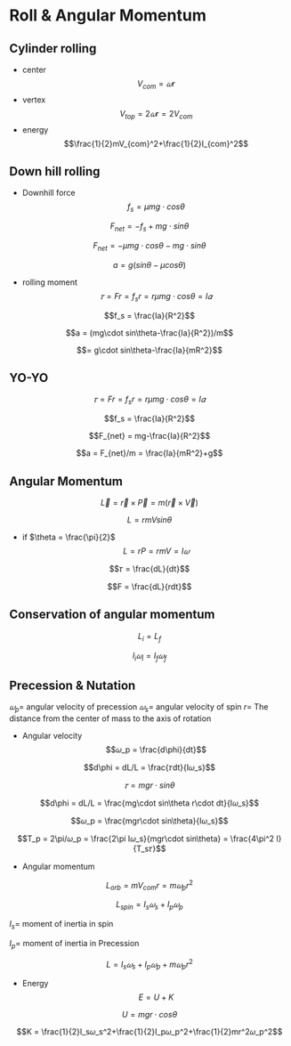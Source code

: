 # Roll & Angular Momentum
## Cylinder rolling
* center
$$V_{com} = 𝜔r$$
* vertex
$$V_{top} = 2𝜔r = 2V_{com}$$
* energy
$$\frac{1}{2}mV_{com}^2+\frac{1}{2}I_{com}^2$$
## Down hill rolling
* Downhill force
$$f_s = \mu mg\cdot cos\theta$$

$$F_{net} = -f_s+mg\cdot sin\theta$$

$$F_{net} = -\mu mg\cdot cos\theta-mg\cdot sin\theta$$

$$a = g(sin\theta-\mu cos\theta)$$
* rolling moment
$$𝜏 = Fr = f_sr = r\mu mg\cdot cos\theta = I𝛼$$

$$f_s = \frac{Ia}{R^2}$$

$$a = (mg\cdot sin\theta-\frac{Ia}{R^2})/m$$

$$= g\cdot sin\theta-\frac{Ia}{mR^2}$$
## YO-YO
$$𝜏 = Fr = f_sr = r\mu mg\cdot cos\theta = I𝛼$$

$$f_s = \frac{Ia}{R^2}$$

$$F_{net} = mg-\frac{Ia}{R^2}$$

$$a = F_{net}/m = \frac{Ia}{mR^2}+g$$

## Angular Momentum
$$\vec L = \vec r\times\vec P = m(\vec r\times\vec V)$$

$$L = rmVsin\theta$$
* if $\theta = \frac{\pi}{2}$
$$L = rP = rmV = I𝜔$$

$$𝜏 = \frac{dL}{dt}$$

$$F = \frac{dL}{rdt}$$


## Conservation of angular momentum
$$L_i = L_f$$

$$I_i𝜔_i = I_f𝜔_f$$

## Precession & Nutation
$𝜔_p =$ angular velocity of precession
$𝜔_s =$ angular velocity of spin
$r =$ The distance from the center of mass to the axis of rotation
* Angular velocity
$$𝜔_p = \frac{d\phi}{dt}$$

$$d\phi = dL/L = \frac{𝜏dt}{I𝜔_s}$$

$$𝜏 = mgr\cdot sin\theta$$

$$d\phi = dL/L = \frac{mg\cdot sin\theta r\cdot dt}{I𝜔_s}$$

$$𝜔_p = \frac{mgr\cdot sin\theta}{I𝜔_s}$$

$$T_p = 2\pi/𝜔_p = \frac{2\pi I𝜔_s}{mgr\cdot sin\theta} = \frac{4\pi^2 I}{T_s𝜏}$$

* Angular momentum

$$L_{orb} = mV_{com}r = m𝜔_pr^2$$

$$L_{spin} = I_s𝜔_s+I_p𝜔_p$$

$I_s =$ moment of inertia in spin

$I_p =$ moment of inertia in Precession

$$L = I_s𝜔_s+I_p𝜔_p+m𝜔_pr^2$$

* Energy
$$E = U+K$$

$$U = mgr\cdot cos\theta$$

$$K = \frac{1}{2}I_s𝜔_s^2+\frac{1}{2}I_p𝜔_p^2+\frac{1}{2}mr^2𝜔_p^2$$